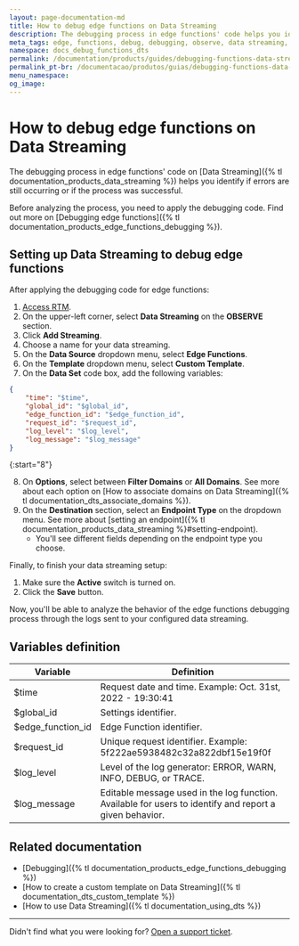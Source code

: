 ```yaml
---
layout: page-documentation-md
title: How to debug edge functions on Data Streaming
description: The debugging process in edge functions' code helps you identify if errors are still occurring or if the debug process was successful.
meta_tags: edge, functions, debug, debugging, observe, data streaming, logs
namespace: docs_debug_functions_dts
permalink: /documentation/products/guides/debugging-functions-data-streaming/
permalink_pt-br: /documentacao/produtos/guias/debugging-functions-data-streaming/
menu_namespace: 
og_image: 
---
```


# How to debug edge functions on Data Streaming

The debugging process in edge functions' code on [Data Streaming]({% tl documentation_products_data_streaming %}) helps you identify if errors are still occurring or if the process was successful.

Before analyzing the process, you need to apply the debugging code. Find out more on [Debugging edge functions]({% tl documentation_products_edge_functions_debugging %}).

## Setting up Data Streaming to debug edge functions

After applying the debugging code for edge functions:

1. [Access RTM](https://manager.azion.com/).
2. On the upper-left corner, select **Data Streaming** on the **OBSERVE** section.
3. Click **Add Streaming**.
4. Choose a name for your data streaming.
5. On the **Data Source** dropdown menu, select **Edge Functions**.
6. On the **Template** dropdown menu, select **Custom Template**.
7. On the **Data Set** code box, add the following variables:

```JSON
{
	"time": "$time",
    "global_id": "$global_id",
    "edge_function_id": "$edge_function_id",
    "request_id": "$request_id",
    "log_level": "$log_level",
    "log_message": "$log_message"
}
```

{:start="8"}

8. On **Options**, select between **Filter Domains** or **All Domains**. See more about each option on [How to associate domains on Data Streaming]({% tl documentation_dts_associate_domains %}).
9. On the **Destination** section, select an **Endpoint Type** on the dropdown menu. See more about [setting an endpoint]({% tl documentation_products_data_streaming %}#setting-endpoint).
    - You'll see different fields depending on the endpoint type you choose.

Finally, to finish your data streaming setup:

1. Make sure the **Active** switch is turned on.
2. Click the **Save** button.

Now, you'll be able to analyze the behavior of the edge functions debugging process through the logs sent to your configured data streaming.

## Variables definition

| Variable          | Definition                                                  |
| ----------------- | ----------------------------------------------------------- |
| $time             | Request date and time. Example: Oct. 31st, 2022 - 19:30:41                               |
| $global_id        | Settings identifier.                                        |
| $edge_function_id | Edge Function identifier.                                   |
| $request_id       | Unique request identifier. Example: 5f222ae5938482c32a822dbf15e19f0f                                         |
| $log_level        | Level of the log generator: ERROR, WARN, INFO, DEBUG, or TRACE. |
| $log_message      | Editable message used in the log function. Available for users to identify and report a given behavior.     |

## Related documentation

- [Debugging]({% tl documentation_products_edge_functions_debugging %})
- [How to create a custom template on Data Streaming]({% tl documentation_dts_custom_template %})
- [How to use Data Streaming]({% tl documentation_using_dts %})

---

Didn't find what you were looking for? [Open a support ticket](https://tickets.azion.com/).
